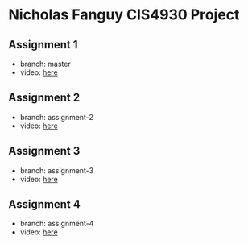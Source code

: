 # Nicholas Fanguy CIS4930 Project

## Assignment 1

- branch: master
- video: [here](https://youtu.be/4K_U47YXdNU)

## Assignment 2

- branch: assignment-2
- video: [here](https://youtu.be/ANLRdH3Rii4)

## Assignment 3

- branch: assignment-3
- video: [here](https://youtu.be/CjC-2vkAiH0)

## Assignment 4

- branch: assignment-4
- video: [here](https://youtu.be/0y_mbN4uFUg)
